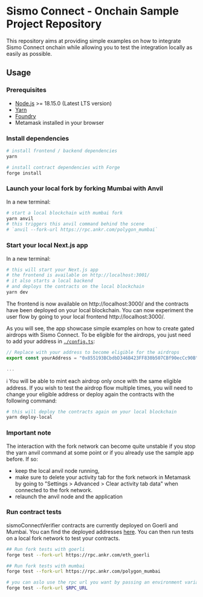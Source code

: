 # Sismo Connect - Onchain Sample Project Repository

This repository aims at providing simple examples on how to integrate Sismo Connect onchain while allowing you to test the integration locally as easily as possible.

## Usage

### Prerequisites

- [Node.js](https://nodejs.org/en/download/) >= 18.15.0 (Latest LTS version)
- [Yarn](https://classic.yarnpkg.com/en/docs/install)
- [Foundry](https://book.getfoundry.sh/)
- Metamask installed in your browser

### Install dependencies

```bash
# install frontend / backend dependencies
yarn

# install contract dependencies with Forge
forge install
```

### Launch your local fork by forking Mumbai with Anvil

In a new terminal:

```bash
# start a local blockchain with mumbai fork
yarn anvil
# this triggers this anvil command behind the scene
# `anvil --fork-url https://rpc.ankr.com/polygon_mumbai`
```

### Start your local Next.js app

In a new terminal:

```bash
# this will start your Next.js app
# the frontend is available on http://localhost:3001/
# it also starts a local backend
# and deploys the contracts on the local blockchain
yarn dev
```

The frontend is now available on http://localhost:3000/ and the contracts have been deployed on your local blockchain.
You can now experiment the user flow by going to your local frontend http://localhost:3000/.

As you will see, the app showcase simple examples on how to create gated airdrops with Sismo Connect.
To be eligible for the airdrops, you just need to add your address in [`./config.ts`](./config.ts):

```ts
// Replace with your address to become eligible for the airdrops
export const yourAddress = "0x855193BCbdbD346B423FF830b507CBf90ecCc90B"; // <--- Replace with your address

...
```

ℹ️ You will be able to mint each airdrop only once with the same eligible address. If you wish to test the airdrop flow multiple times, you will need to change your eligible address or deploy again the contracts with the following command:

```bash
# this will deploy the contracts again on your local blockchain
yarn deploy-local
```

### Important note

The interaction with the fork network can become quite unstable if you stop the yarn anvil command at some point or if you already use the sample app before.
If so:

- keep the local anvil node running,
- make sure to delete your activity tab for the fork network in Metamask by going to "Settings > Advanced > Clear activity tab data" when connected to the fork network.
- relaunch the anvil node and the application

### Run contract tests

sismoConnectVerifier contracts are currently deployed on Goerli and Mumbai.
You can find the deployed addresses [here](https://docs.sismo.io/sismo-docs/technical-documentation/sismo-101).
You can then run tests on a local fork network to test your contracts.

```bash
## Run fork tests with goerli
forge test --fork-url https://rpc.ankr.com/eth_goerli

## Run fork tests with mumbai
forge test --fork-url https://rpc.ankr.com/polygon_mumbai

# you can aslo use the rpc url you want by passing an environment variable
forge test --fork-url $RPC_URL
```
